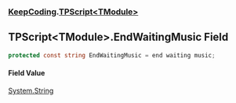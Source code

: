 ### [KeepCoding](KeepCoding.md 'KeepCoding').[TPScript&lt;TModule&gt;](KeepCoding_TPScript_TModule_.md 'KeepCoding.TPScript&lt;TModule&gt;')
## TPScript&lt;TModule&gt;.EndWaitingMusic Field
```csharp
protected const string EndWaitingMusic = end waiting music;
```
#### Field Value
[System.String](https://docs.microsoft.com/en-us/dotnet/api/System.String 'System.String')
